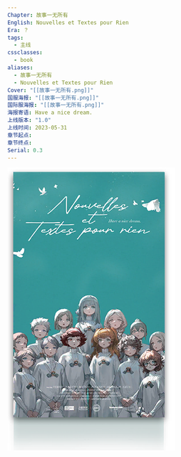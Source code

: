 ```yaml
---
Chapter: 故事一无所有
English: Nouvelles et Textes pour Rien
Era: ？
tags:
  - 主线
cssclasses:
  - book
aliases:
  - 故事一无所有
  - Nouvelles et Textes pour Rien
Cover: "[[故事一无所有.png]]"
国服海报: "[[故事一无所有.png]]"
国际服海报: "[[故事一无所有.png]]"
海报寄语: Have a nice dream.
上线版本: "1.0"
上线时间: 2023-05-31
章节起点: 
章节终点: 
Serial: 0.3
---
```

![cover](assets/故事一无所有｜Nouvelles%20et%20Textes%20pour%20Rien.assets/故事一无所有.png)